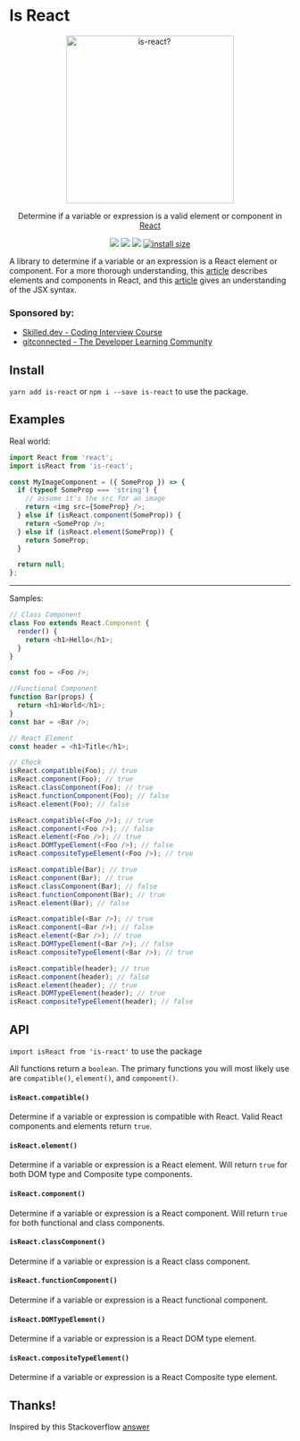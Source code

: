 # Is React

<p align="center">
  <a href="https://www.npmjs.com/package/is-react">
    <img alt="is-react?" src="https://github.com/treyhuffine/is-react/raw/master/is-react.png" width="300">
  </a>
</p>

<p align="center">
  Determine if a variable or expression is a valid element or component in <a href="https://facebook.github.io/react">React</a>
</p>

<p align="center">
  <a href="https://www.npmjs.com/package/is-react"><img src="https://img.shields.io/npm/v/is-react.svg?style=flat-square"></a>
  <a href="https://www.npmjs.com/package/is-react"><img src="https://img.shields.io/npm/dm/is-react.svg?style=flat-square"></a>
  <a href="https://travis-ci.org/treyhuffine/is-react"><img src="https://img.shields.io/travis/treyhuffine/is-react/master.svg?style=flat-square"></a>
  <a href="https://packagephobia.com/result?p=is-react"><img alt="install size" src="https://packagephobia.com/badge?p=is-react"></a>
</p>

A library to determine if a variable or an expression is a React element or component.
For a more thorough understanding, this [article](https://facebook.github.io/react/blog/2015/12/18/react-components-elements-and-instances.html) describes elements and components in React, and this [article](https://facebook.github.io/react/docs/jsx-in-depth.html)
gives an understanding of the JSX syntax.

### Sponsored by:
- [Skilled.dev - Coding Interview Course](https://skilled.dev)
- [gitconnected - The Developer Learning Community](https://gitconnected.com)

## Install

`yarn add is-react` or `npm i --save is-react` to use the package.

## Examples

Real world:

```javascript
import React from 'react';
import isReact from 'is-react';

const MyImageComponent = ({ SomeProp }) => {
  if (typeof SomeProp === 'string') {
    // assume it's the src for an image
    return <img src={SomeProp} />;
  } else if (isReact.component(SomeProp)) {
    return <SomeProp />;
  } else if (isReact.element(SomeProp)) {
    return SomeProp;
  }

  return null;
};
```

---

Samples:

```javascript
// Class Component
class Foo extends React.Component {
  render() {
    return <h1>Hello</h1>;
  }
}

const foo = <Foo />;

//Functional Component
function Bar(props) {
  return <h1>World</h1>;
}
const bar = <Bar />;

// React Element
const header = <h1>Title</h1>;

// Check
isReact.compatible(Foo); // true
isReact.component(Foo); // true
isReact.classComponent(Foo); // true
isReact.functionComponent(Foo); // false
isReact.element(Foo); // false

isReact.compatible(<Foo />); // true
isReact.component(<Foo />); // false
isReact.element(<Foo />); // true
isReact.DOMTypeElement(<Foo />); // false
isReact.compositeTypeElement(<Foo />); // true

isReact.compatible(Bar); // true
isReact.component(Bar); // true
isReact.classComponent(Bar); // false
isReact.functionComponent(Bar); // true
isReact.element(Bar); // false

isReact.compatible(<Bar />); // true
isReact.component(<Bar />); // false
isReact.element(<Bar />); // true
isReact.DOMTypeElement(<Bar />); // false
isReact.compositeTypeElement(<Bar />); // true

isReact.compatible(header); // true
isReact.component(header); // false
isReact.element(header); // true
isReact.DOMTypeElement(header); // true
isReact.compositeTypeElement(header); // false
```

## API

`import isReact from 'is-react'` to use the package

All functions return a `boolean`. The primary functions you will most likely
use are `compatible()`, `element()`, and `component()`.

#### `isReact.compatible()`

Determine if a variable or expression is compatible with React. Valid React
components and elements return `true`.

#### `isReact.element()`

Determine if a variable or expression is a React element. Will return `true`
for both DOM type and Composite type components.

#### `isReact.component()`

Determine if a variable or expression is a React component. Will return `true`
for both functional and class components.

#### `isReact.classComponent()`

Determine if a variable or expression is a React class component.

#### `isReact.functionComponent()`

Determine if a variable or expression is a React functional component.

#### `isReact.DOMTypeElement()`

Determine if a variable or expression is a React DOM type element.

#### `isReact.compositeTypeElement()`

Determine if a variable or expression is a React Composite type element.

## Thanks!

Inspired by this Stackoverflow [answer](http://stackoverflow.com/a/41658173)

